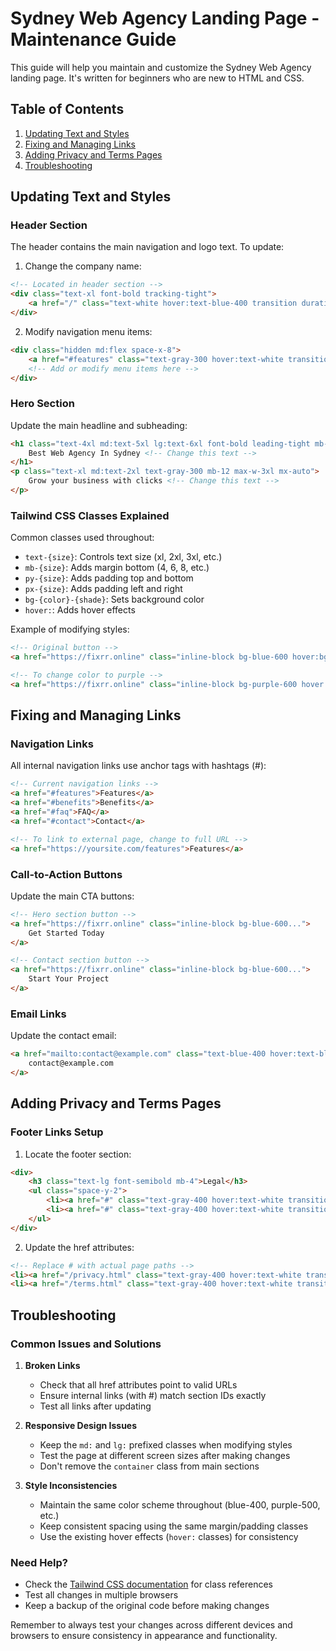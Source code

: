 # Sydney Web Agency Landing Page - Maintenance Guide

This guide will help you maintain and customize the Sydney Web Agency landing page. It's written for beginners who are new to HTML and CSS.

## Table of Contents
1. [Updating Text and Styles](#updating-text-and-styles)
2. [Fixing and Managing Links](#fixing-and-managing-links)
3. [Adding Privacy and Terms Pages](#adding-privacy-and-terms-pages)
4. [Troubleshooting](#troubleshooting)

## Updating Text and Styles

### Header Section
The header contains the main navigation and logo text. To update:

1. Change the company name:
```html
<!-- Located in header section -->
<div class="text-xl font-bold tracking-tight">
    <a href="/" class="text-white hover:text-blue-400 transition duration-300">Sydney Web Agency</a>
</div>
```

2. Modify navigation menu items:
```html
<div class="hidden md:flex space-x-8">
    <a href="#features" class="text-gray-300 hover:text-white transition duration-300">Features</a>
    <!-- Add or modify menu items here -->
</div>
```

### Hero Section
Update the main headline and subheading:
```html
<h1 class="text-4xl md:text-5xl lg:text-6xl font-bold leading-tight mb-6 bg-gradient-to-r from-blue-400 to-purple-500 bg-clip-text text-transparent">
    Best Web Agency In Sydney <!-- Change this text -->
</h1>
<p class="text-xl md:text-2xl text-gray-300 mb-12 max-w-3xl mx-auto">
    Grow your business with clicks <!-- Change this text -->
</p>
```

### Tailwind CSS Classes Explained
Common classes used throughout:
- `text-{size}`: Controls text size (xl, 2xl, 3xl, etc.)
- `mb-{size}`: Adds margin bottom (4, 6, 8, etc.)
- `py-{size}`: Adds padding top and bottom
- `px-{size}`: Adds padding left and right
- `bg-{color}-{shade}`: Sets background color
- `hover:`: Adds hover effects

Example of modifying styles:
```html
<!-- Original button -->
<a href="https://fixrr.online" class="inline-block bg-blue-600 hover:bg-blue-700 text-white font-semibold px-8 py-4 rounded-lg">

<!-- To change color to purple -->
<a href="https://fixrr.online" class="inline-block bg-purple-600 hover:bg-purple-700 text-white font-semibold px-8 py-4 rounded-lg">
```

## Fixing and Managing Links

### Navigation Links
All internal navigation links use anchor tags with hashtags (#):
```html
<!-- Current navigation links -->
<a href="#features">Features</a>
<a href="#benefits">Benefits</a>
<a href="#faq">FAQ</a>
<a href="#contact">Contact</a>

<!-- To link to external page, change to full URL -->
<a href="https://yoursite.com/features">Features</a>
```

### Call-to-Action Buttons
Update the main CTA buttons:
```html
<!-- Hero section button -->
<a href="https://fixrr.online" class="inline-block bg-blue-600...">
    Get Started Today
</a>

<!-- Contact section button -->
<a href="https://fixrr.online" class="inline-block bg-blue-600...">
    Start Your Project
</a>
```

### Email Links
Update the contact email:
```html
<a href="mailto:contact@example.com" class="text-blue-400 hover:text-blue-300">
    contact@example.com
</a>
```

## Adding Privacy and Terms Pages

### Footer Links Setup
1. Locate the footer section:
```html
<div>
    <h3 class="text-lg font-semibold mb-4">Legal</h3>
    <ul class="space-y-2">
        <li><a href="#" class="text-gray-400 hover:text-white transition duration-300">Privacy Policy</a></li>
        <li><a href="#" class="text-gray-400 hover:text-white transition duration-300">Terms of Service</a></li>
    </ul>
</div>
```

2. Update the href attributes:
```html
<!-- Replace # with actual page paths -->
<li><a href="/privacy.html" class="text-gray-400 hover:text-white transition duration-300">Privacy Policy</a></li>
<li><a href="/terms.html" class="text-gray-400 hover:text-white transition duration-300">Terms of Service</a></li>
```

## Troubleshooting

### Common Issues and Solutions

1. **Broken Links**
   - Check that all href attributes point to valid URLs
   - Ensure internal links (with #) match section IDs exactly
   - Test all links after updating

2. **Responsive Design Issues**
   - Keep the `md:` and `lg:` prefixed classes when modifying styles
   - Test the page at different screen sizes after making changes
   - Don't remove the `container` class from main sections

3. **Style Inconsistencies**
   - Maintain the same color scheme throughout (blue-400, purple-500, etc.)
   - Keep consistent spacing using the same margin/padding classes
   - Use the existing hover effects (`hover:` classes) for consistency

### Need Help?
- Check the [Tailwind CSS documentation](https://tailwindcss.com/docs) for class references
- Test all changes in multiple browsers
- Keep a backup of the original code before making changes

Remember to always test your changes across different devices and browsers to ensure consistency in appearance and functionality.
